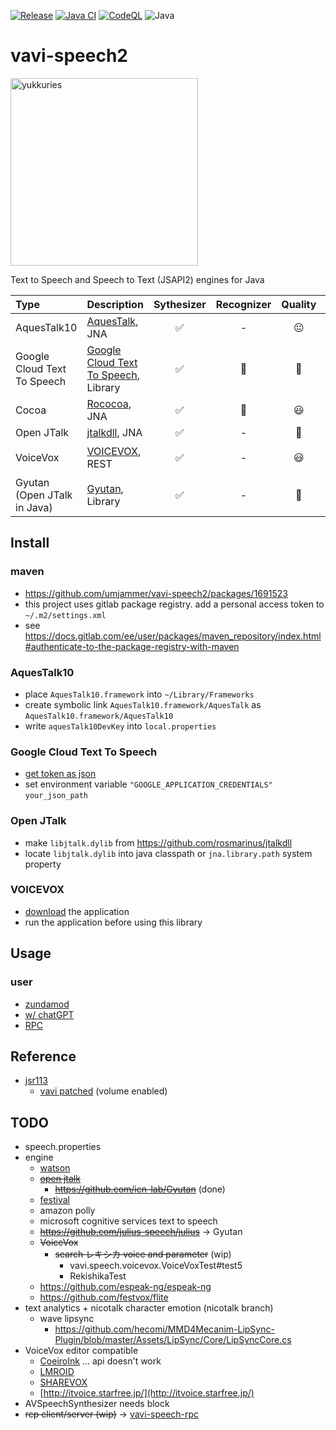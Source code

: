 [![Release](https://jitpack.io/v/umjammer/vavi-speech2.svg)](https://jitpack.io/#umjammer/vavi-speech2)
[![Java CI](https://github.com/umjammer/vavi-speech2/actions/workflows/maven.yml/badge.svg)](https://github.com/umjammer/vavi-speech2/actions/workflows/maven.yml)
[![CodeQL](https://github.com/umjammer/vavi-speech2/actions/workflows/codeql-analysis.yml/badge.svg)](https://github.com/umjammer/vavi-speech2/actions/workflows/codeql-analysis.yml)
![Java](https://img.shields.io/badge/Java-17-b07219)

# vavi-speech2

<img alt="yukkuries" src="https://github.com/umjammer/vavi-speech2/assets/493908/5ccc63da-5dc8-40ac-b6f6-d8dce89b7cf7" width="300" />

Text to Speech and Speech to Text (JSAPI2) engines for Java

| **Type**                    | **Description**                                                                                                                                                                                   | **Sythesizer** | **Recognizer** | **Quality** | **Comment** |
|:----------------------------|:--------------------------------------------------------------------------------------------------------------------------------------------------------------------------------------------------|:---------:|:--------------:|:-----------:|:------------|
| AquesTalk10                 | [AquesTalk](https://www.a-quest.com/products/aquestalk.html), JNA                                                                                                                                 | ✅ |  - | 😐 | ゆっくり        |
| Google Cloud Text To Speech | [Google Cloud Text To Speech](https://cloud.google.com/text-to-speech/docs/quickstart-client-libraries), Library                                                                  | ✅ | 🚧 | 👑 |             |
| Cocoa                       | [Rococoa](https://github.com/iterate-ch/rococoa/blob/d5fdd3b884d5f044bc0b168aff66e5f52a014da8/rococoa/rococoa-contrib/src/test/java/org/rococoa/contrib/appkit/NSSpeechSynthesizerTest.java), JNA | ✅ | 🚫 | 😃 |             |
| Open JTalk                  | [jtalkdll](https://github.com/rosmarinus/jtalkdll), JNA                                                                                          | ✅ | - | 💩 |             |
| VoiceVox                    | [VOICEVOX](https://voicevox.hiroshiba.jp/), REST                                                                                                                                                  | ✅ | - | 😃 | ずんだもん       |
| Gyutan (Open JTalk in Java) | [Gyutan](https://github.com/umjammer/Gyutan), Library                                                                                          | ✅ | - | 💩 |             |

## Install

### maven

 * https://github.com/umjammer/vavi-speech2/packages/1691523
 * this project uses gitlab package registry. add a personal access token to `~/.m2/settings.xml`
 * see https://docs.gitlab.com/ee/user/packages/maven_repository/index.html#authenticate-to-the-package-registry-with-maven

### AquesTalk10

 * place `AquesTalk10.framework` into `~/Library/Frameworks`
 * create symbolic link `AquesTalk10.framework/AquesTalk` as `AquesTalk10.framework/AquesTalk10`
 * write `aquesTalk10DevKey` into `local.properties`

### Google Cloud Text To Speech

 * [get token as json](https://cloud.google.com/text-to-speech/docs/quickstart-client-libraries)
 * set environment variable `"GOOGLE_APPLICATION_CREDENTIALS"` `your_json_path`

### Open JTalk

 * make `libjtalk.dylib` from https://github.com/rosmarinus/jtalkdll
 * locate `libjtalk.dylib` into java classpath or `jna.library.path` system property

### VOICEVOX

 * [download](https://voicevox.hiroshiba.jp/) the application
 * run the application before using this library

## Usage

### user

  * [zundamod](https://github.com/umjammer/zundamod)
  * [w/ chatGPT](https://github.com/umjammer/vavi-speech-sandbox/)
  * [RPC](https://github.com/umjammer/vavi-speech-rpc/)

## Reference

 * [jsr113](https://github.com/JVoiceXML/jsapi)
   * [vavi patched](https://github.com/umjammer/jsapi) (volume enabled)

## TODO

 * speech.properties
 * engine
   * [watson](https://www.ibm.com/watson/jp-ja/developercloud/text-to-speech.html)
   * ~~[open jtalk](http://open-jtalk.sourceforge.net/)~~
     * ~~https://github.com/icn-lab/Gyutan~~ (done)
   * [festival](https://github.com/festvox/festival)
   * amazon polly
   * microsoft cognitive services text to speech
   * ~~https://github.com/julius-speech/julius~~ -> Gyutan
   * ~~VoiceVox~~
     * ~~search レキシカ voice and parameter~~ (wip)
       * vavi.speech.voicevox.VoiceVoxTest#test5
       * RekishikaTest
   * https://github.com/espeak-ng/espeak-ng
   * https://github.com/festvox/flite
 * text analytics + nicotalk character emotion (nicotalk branch)
   * wave lipsync
     * https://github.com/hecomi/MMD4Mecanim-LipSync-Plugin/blob/master/Assets/LipSync/Core/LipSyncCore.cs
 * VoiceVox editor compatible
   * [CoeiroInk](https://coeiroink.com/) ... api doesn't work
   * [LMROID](https://lmroidsoftware.wixsite.com/nhoshio)
   * [SHAREVOX](https://www.sharevox.app)
   * [http://itvoice.starfree.jp/](http://itvoice.starfree.jp/)
 * AVSpeechSynthesizer needs block
 * ~~rcp client/server (wip)~~ -> [vavi-speech-rpc](https://github.com/umjammer/vavi-speech-rpc)
